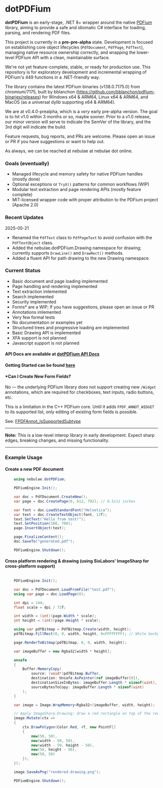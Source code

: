 ﻿# dotPDFium

**dotPDFium** is an early-stage, .NET 8+ wrapper around the native [PDFium](https://pdfium.googlesource.com/pdfium/) library, aiming to provide a safe and idiomatic C# interface for loading, parsing, and rendering PDF files.

This project is currently in a **pre-pre-alpha** state. Development is focused on establishing core object lifecycles (`PdfDocument`, `PdfPage`, `PdfText`), managing native resource ownership correctly, and wrapping the lower-level PDFium API with a clean, maintainable surface.

We're not yet feature-complete, stable, or ready for production use. This repository is for exploratory development and incremental wrapping of PDFium's 449 functions in a .NET-friendly way.

The library contains the latest PDFium binaries (v138.0.7175.0) from chromium/7175, built by bblanchon (https://github.com/bblanchon/pdfium-binaries/releases) for Windows x64 & ARM64, Linux x64 & ARM64, and MacOS (as a universal dylib supporting x64 & ARM64).

We are at v0.4.0-prealpha, which is a *very* early pre-alpha version. The goal is to hit v1.0 within 3 months or so, maybe sooner. Prior to a v1.0 release, our minor version will serve to indicate the SemVer of the library, and the 3rd digit will indicate the build.

Feature requests, bug reports, and PRs are welcome. Please open an issue or PR if you have suggestions or want to help out.

As always, we can be reached at nebulae at nebulae dot online.

### Goals (eventually)

- Managed lifecycle and memory safety for native PDFium handles (mostly done)
- Optional exceptions or `TryX()` patterns for common workflows (WIP)
- Modular text extraction and page rendering APIs (mostly feature complete)
- MIT-licensed wrapper code with proper attribution to the PDFium project (Apache 2.0)

### Recent Updates

2025-05-21 

- Renamed the `PdfText` class to `PdfPageText` to avoid confusion with the `PdfTextObject` class.
- Added the nebulae.dotPDFium.Drawing namespace for drawing; currently supports `DrawLine()` and `DrawRect()` methods.
- Added a fluent API for path drawing to the new Drawing namespace.

### Current Status

- Basic document and page loading implemented
- Page handling and rendering implemented
- Text extraction imlemented
- Search implemented
- Security implemented
- Forms\* are a WIP; If you have suggestions, please open an issue or PR
- Annotations imlemented
- Very few formal tests
- No documentation or examples yet
- Structured trees and progressive loading are implemented
- Basic Drawing API is implemented
- XFA support is not planned
- Javascript support is not planned

#### API Docs are available at [dotPDFium API Docs](https://nebulae.online/dotPDFium/api/nebulae.dotPDFium.html)

#### Getting Started can be found [here](https://nebulae.online/dotPDFium/docs/getting-started.html)

#### \*Can I Create New Form Fields?

No — the underlying PDFium library does not support creating new `/Widget` annotations, which are required for checkboxes, text inputs, radio buttons, etc.

This is a limitation in the C++ PDFium core. Until it adds `FPDF_ANNOT_WIDGET` to its supported list, only editing of existing form fields is possible.

See: [FPDFAnnot_IsSupportedSubtype](https://pdfium.googlesource.com/pdfium/+/cffbd3c96f99c86fad5880db4996daa6b19fa501/fpdfsdk/fpdf_annot.cpp)

---

**Note:** This is a low-level interop library in early development. Expect sharp edges, breaking changes, and missing functionality.

---

### Example Usage

#### Create a new PDF document
```csharp
    using nebulae.dotPDFium;

    PDFiumEngine.Init();

    var doc = PdfDocument.CreateNew();
    var page = doc.CreatePage(0, 612, 792); // 8.5x11 inches

    var font = doc.LoadStandardFont("Helvetica");
    var text = doc.CreateTextObject(font, 12f);
    text.SetText("Hello from test!");
    text.SetPosition(100, 700);
    page.InsertObject(text);

    page.FinalizeContent();
    doc.SaveTo("generated.pdf");

    PDFiumEngine.Shutdown();
```

#### Cross platform rendering & drawing (using SixLabors' ImageSharp for cross-platform support)
```csharp

    PDFiumEngine.Init();

    var doc = PdfDocument.LoadFromFile("test.pdf");
    using var page = doc.LoadPage(0);

    int dpi = 144;
    float scale = dpi / 72f;

    int width = (int)(page.Width * scale);
    int height = (int)(page.Height * scale);

    using var pdfBitmap = PdfBitmap.Create(width, height);
    pdfBitmap.FillRect(0, 0, width, height, 0xFFFFFFFF); // White background

    page.RenderToBitmap(pdfBitmap, 0, 0, width, height);

    var imageBuffer = new Rgba32[width * height];

    unsafe
    {
        Buffer.MemoryCopy(
            source: (void*)pdfBitmap.Buffer,
            destination: Unsafe.AsPointer(ref imageBuffer[0]),
            destinationSizeInBytes: imageBuffer.Length * sizeof(uint), // Rgba32 is 4 bytes
            sourceBytesToCopy: imageBuffer.Length * sizeof(uint)
        );
    }

    var image = Image.WrapMemory<Rgba32>(imageBuffer, width, height);

    // Apply ImageSharp.Drawing: draw a red rectangle on top of the rendered PDF
    image.Mutate(ctx =>
    {
        ctx.DrawPolygon(Color.Red, 4f, new PointF[]
        {
            new(50, 50),
            new(width - 50, 50),
            new(width - 50, height - 50),
            new(50, height - 50),
            new(50, 50)
        });
    });

    image.SaveAsPng("rendered-drawing.png");

    PDFiumEngine.Shutdown();
```